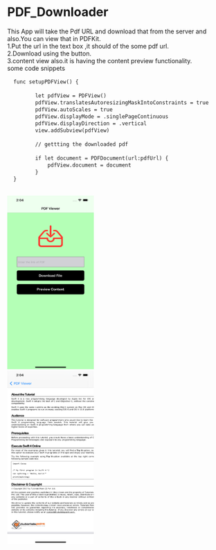 # PDF_Downloader
This App will take the Pdf URL and download that from the server and also.You can view that in PDFKit.<br>
1.Put the url in the text box ,it should of the some pdf url.<br>
2.Download using the button.<br>
3.content view also.it is having the content preview functionality.<br>
  some code snippets
  ```
    func setupPDFView() {
    
           let pdfView = PDFView()
           pdfView.translatesAutoresizingMaskIntoConstraints = true
           pdfView.autoScales = true
           pdfView.displayMode = .singlePageContinuous
           pdfView.displayDirection = .vertical
           view.addSubview(pdfView)
           
           // gettting the downloaded pdf
           
           if let document = PDFDocument(url:pdfUrl) {
               pdfView.document = document
           }
    }
  ```
<br>   
<img src = "https://github.com/mksmanish/PDF_Downloader/blob/main/Screenshot/Simulator%20Screen%20Shot%20-%20iPhone%2012%20Pro%20Max%20-%202021-08-22%20at%2014.04.57.png" width="200" height="400" ><br>
<img src = "https://github.com/mksmanish/PDF_Downloader/blob/main/Screenshot/Simulator%20Screen%20Shot%20-%20iPhone%2012%20Pro%20Max%20-%202021-08-22%20at%2014.04.53.png" width="200" height="400" ><br>

